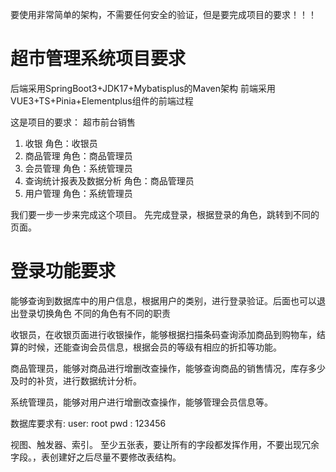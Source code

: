 要使用非常简单的架构，不需要任何安全的验证，但是要完成项目的要求！！！
# 超市管理系统项目要求

后端采用SpringBoot3+JDK17+Mybatisplus的Maven架构
前端采用VUE3+TS+Pinia+Elementplus组件的前端过程

这是项目的要求：
超市前台销售
 1. 收银        角色：收银员
 2. 商品管理    角色：商品管理员
 3. 会员管理    角色：系统管理员
 4. 查询统计报表及数据分析 角色：商品管理员
 5. 用户管理    角色：系统管理员

 我们要一步一步来完成这个项目。
 先完成登录，根据登录的角色，跳转到不同的页面。
# 登录功能要求
能够查询到数据库中的用户信息，根据用户的类别，进行登录验证。后面也可以退出登录切换角色
不同的角色有不同的职责

收银员，在收银页面进行收银操作，能够根据扫描条码查询添加商品到购物车，结算的时候，还能查询会员信息，根据会员的等级有相应的折扣等功能。

商品管理员，能够对商品进行增删改查操作，能够查询商品的销售情况，库存多少及时的补货，进行数据统计分析。

系统管理员，能够对用户进行增删改查操作，能够管理会员信息等。



数据库要求有:
user: root
pwd : 123456

视图、触发器、索引。
至少五张表，要让所有的字段都发挥作用，不要出现冗余字段。，表创建好之后尽量不要修改表结构。

